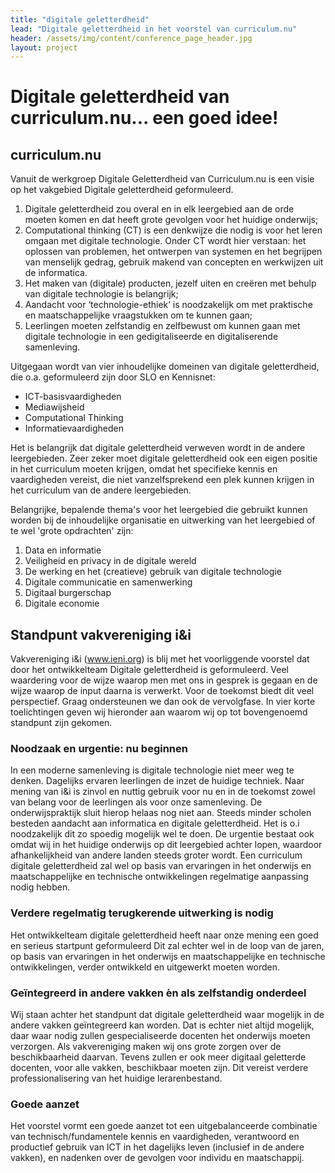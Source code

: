 ```yaml
---
title: "digitale geletterdheid"
lead: "Digitale geletterdheid in het voorstel van curriculum.nu"
header: /assets/img/content/conference_page_header.jpg
layout: project
---
```


# Digitale geletterdheid van curriculum.nu... een goed idee!

## curriculum.nu

Vanuit de werkgroep Digitale Geletterdheid van Curriculum.nu is een visie op het vakgebied Digitale geletterdheid geformuleerd.

1. Digitale geletterdheid zou overal en in elk leergebied aan de orde moeten komen en dat heeft grote gevolgen voor het huidige onderwijs;
2. Computational thinking (CT) is een denkwijze die nodig is voor het leren omgaan met digitale technologie. Onder CT wordt hier verstaan: het oplossen van problemen, het ontwerpen van systemen en het begrijpen van menselijk gedrag, gebruik makend van concepten en werkwijzen uit de informatica.
3. Het maken van (digitale) producten, jezelf uiten en creëren met behulp van digitale technologie is belangrijk;
4. Aandacht voor ‘technologie-ethiek’ is noodzakelijk om met praktische en  maatschappelijke vraagstukken om te kunnen gaan;
5. Leerlingen moeten zelfstandig en zelfbewust om kunnen gaan met digitale technologie in een gedigitaliseerde en digitaliserende samenleving.

Uitgegaan wordt van vier inhoudelijke domeinen van digitale geletterdheid, die o.a. geformuleerd zijn door SLO en Kennisnet:

* ICT-basisvaardigheden
* Mediawijsheid
* Computational Thinking
* Informatievaardigheden

Het is belangrijk dat digitale geletterdheid verweven wordt in de andere leergebieden. Zeer zeker moet digitale geletterdheid ook een eigen positie in het curriculum moeten krijgen, omdat het specifieke kennis en vaardigheden vereist, die niet  vanzelfsprekend een plek kunnen krijgen in het curriculum van de andere leergebieden.

Belangrijke, bepalende thema's voor het leergebied die gebruikt kunnen worden bij de inhoudelijke organisatie en uitwerking van het leergebied of te wel 'grote opdrachten' zijn:

1. Data en informatie
2. Veiligheid en privacy in de digitale wereld
3. De werking en het (creatieve) gebruik van digitale technologie
4. Digitale communicatie en samenwerking
5. Digitaal burgerschap
6. Digitale economie

## Standpunt vakvereniging i&i

Vakvereniging i&i (www.ieni.org) is blij met het voorliggende voorstel dat door het  ontwikkelteam Digitale geletterdheid is geformuleerd. Veel waardering voor de wijze waarop men met ons in gesprek is gegaan en de wijze waarop de input daarna is verwerkt.
Voor de toekomst biedt dit veel perspectief. Graag ondersteunen we dan ook de vervolgfase.
In vier korte toelichtingen geven wij hieronder aan waarom wij op tot bovengenoemd standpunt zijn gekomen.

### Noodzaak en urgentie: nu beginnen

In een moderne samenleving is digitale technologie niet meer weg te denken. Dagelijks ervaren leerlingen de inzet de huidige techniek. Naar mening van i&i is zinvol en nuttig gebruik voor nu en in de toekomst zowel van belang voor de leerlingen als voor onze samenleving.
De onderwijspraktijk sluit hierop helaas nog niet aan. Steeds minder scholen besteden aandacht aan informatica en digitale geletterdheid. Het is o.i noodzakelijk dit zo spoedig mogelijk wel te doen.
De urgentie bestaat ook omdat wij in het huidige onderwijs op dit leergebied achter lopen, waardoor afhankelijkheid van andere landen steeds groter wordt.
Een curriculum digitale geletterdheid zal wel op basis van ervaringen in het onderwijs en  maatschappelijke en technische ontwikkelingen regelmatige aanpassing nodig hebben.

### Verdere regelmatig terugkerende uitwerking is nodig

Het ontwikkelteam digitale geletterdheid heeft naar onze mening een goed en serieus startpunt geformuleerd Dit zal echter wel in de loop van de jaren,  op basis van ervaringen in het onderwijs en  maatschappelijke en technische ontwikkelingen, verder ontwikkeld en uitgewerkt moeten worden.

### Geïntegreerd in andere vakken èn als zelfstandig onderdeel

Wij staan achter het standpunt dat digitale geletterdheid waar mogelijk in de andere vakken  geïntegreerd kan worden. Dat is echter niet altijd mogelijk, daar waar nodig zullen gespecialiseerde docenten het onderwijs moeten verzorgen.
Als vakvereniging maken wij ons grote zorgen over de beschikbaarheid daarvan.
Tevens zullen er ook meer digitaal geletterde docenten, voor alle vakken, beschikbaar moeten zijn. Dit vereist verdere professionalisering van het huidige lerarenbestand.

### Goede aanzet

Het voorstel vormt een goede aanzet tot een uitgebalanceerde combinatie van technisch/fundamentele kennis en vaardigheden, verantwoord en productief gebruik van ICT in het dagelijks leven (inclusief in de andere vakken), en nadenken over de gevolgen voor individu en maatschappij.
